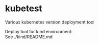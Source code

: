 # kubetest

Various kubernetes version deployment tool

Deploy tool for kind environment:  
See ./kind/README.md
